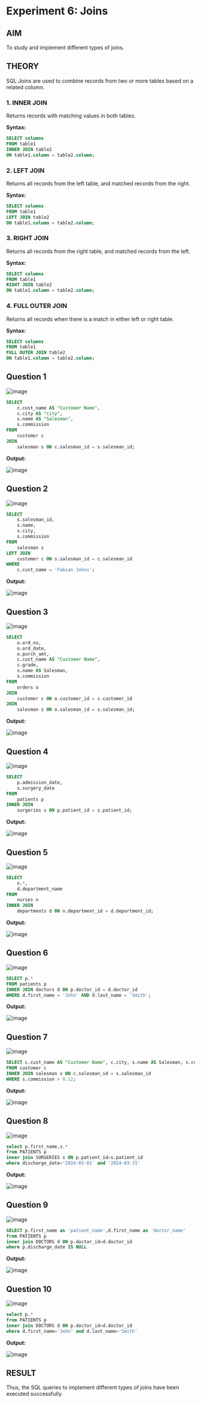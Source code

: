 # Experiment 6: Joins

## AIM
To study and implement different types of joins.

## THEORY

SQL Joins are used to combine records from two or more tables based on a related column.

### 1. INNER JOIN
Returns records with matching values in both tables.

**Syntax:**
```sql
SELECT columns
FROM table1
INNER JOIN table2
ON table1.column = table2.column;
```

### 2. LEFT JOIN
Returns all records from the left table, and matched records from the right.

**Syntax:**

```sql
SELECT columns
FROM table1
LEFT JOIN table2
ON table1.column = table2.column;
```
### 3. RIGHT JOIN
Returns all records from the right table, and matched records from the left.

**Syntax:**

```sql
SELECT columns
FROM table1
RIGHT JOIN table2
ON table1.column = table2.column;
```
### 4. FULL OUTER JOIN
Returns all records when there is a match in either left or right table.

**Syntax:**

```sql
SELECT columns
FROM table1
FULL OUTER JOIN table2
ON table1.column = table2.column;
```


**Question 1**
--
![image](https://github.com/user-attachments/assets/1f978318-0b34-41e1-9f17-170d01ecb799)


```sql
SELECT 
    c.cust_name AS "Customer Name",
    c.city AS "city",
    s.name AS "Salesman",
    s.commission
FROM 
    customer c
JOIN 
    salesman s ON c.salesman_id = s.salesman_id;

```

**Output:**

![image](https://github.com/user-attachments/assets/29a76522-b5f3-4a2b-be87-30e1a919fa3a)


**Question 2**
---
![image](https://github.com/user-attachments/assets/5642cc29-99d7-4a25-b57b-c1cc39e106a6)


```sql
SELECT 
    s.salesman_id,
    s.name,
    s.city,
    s.commission
FROM 
    salesman s
LEFT JOIN 
    customer c ON s.salesman_id = c.salesman_id
WHERE 
    c.cust_name = 'Fabian Johns';

```

**Output:**

![image](https://github.com/user-attachments/assets/cfc31cf8-b7ea-45dd-92c4-4ffb22e8e6ce)


**Question 3**
---
![image](https://github.com/user-attachments/assets/6bce84f2-204d-498c-a154-7c0b8767dba5)


```sql
SELECT 
    o.ord_no,
    o.ord_date,
    o.purch_amt,
    c.cust_name AS "Customer Name",
    c.grade,
    s.name AS Salesman,
    s.commission
FROM 
    orders o
JOIN 
    customer c ON o.customer_id = c.customer_id
JOIN 
    salesman s ON o.salesman_id = s.salesman_id;

```

**Output:**

![image](https://github.com/user-attachments/assets/29dc7a75-7890-4b6f-b2e1-b4a70558a1ab)


**Question 4**
---
![image](https://github.com/user-attachments/assets/63fbe220-f1df-47e7-8a84-578145deea6e)


```sql
SELECT 
    p.admission_date,
    s.surgery_date
FROM 
    patients p
INNER JOIN 
    surgeries s ON p.patient_id = s.patient_id;


```

**Output:**

![image](https://github.com/user-attachments/assets/7680b9ba-652b-4178-ac42-a3705241c998)

**Question 5**
---
![image](https://github.com/user-attachments/assets/b22d3ad0-2355-4766-828e-0b49da80293f)


```sql
SELECT 
    n.*, 
    d.department_name
FROM 
    nurses n
INNER JOIN 
    departments d ON n.department_id = d.department_id;

```

**Output:**

![image](https://github.com/user-attachments/assets/db75c3cf-6331-4e64-8fc2-3a7a79ebfd68)

**Question 6**
---
![image](https://github.com/user-attachments/assets/716fc324-8a96-4454-93d9-3deeddef4a62)


```sql
SELECT p.*
FROM patients p
INNER JOIN doctors d ON p.doctor_id = d.doctor_id
WHERE d.first_name = 'John' AND d.last_name = 'Smith';

```

**Output:**

![image](https://github.com/user-attachments/assets/c9b27c5a-cda7-404e-8c2d-968690c29c00)


**Question 7**
---
![image](https://github.com/user-attachments/assets/58f3d399-81a0-46e4-8bfb-a9d017dd6c02)


```sql
SELECT c.cust_name AS "Customer Name", c.city, s.name AS Salesman, s.commission
FROM customer c
INNER JOIN salesman s ON c.salesman_id = s.salesman_id
WHERE s.commission > 0.12;

```

**Output:**

![image](https://github.com/user-attachments/assets/14fc2ba2-577c-42c5-9356-ee4036f11319)


**Question 8**
---
![image](https://github.com/user-attachments/assets/0fc9629c-e0e2-4994-a419-74f64ba02a24)


```sql
select p.first_name,s.* 
from PATIENTS p
inner join SURGERIES s ON p.patient_id=s.patient_id
where discharge_date='2024-03-01' and '2024-03-31'
```

**Output:**

![image](https://github.com/user-attachments/assets/59e42986-113f-44f3-9bda-68b18a1aeeff)


**Question 9**
---
![image](https://github.com/user-attachments/assets/3b82fc87-5a94-4128-8e6d-cc08b3c1e108)

```sql
SELECT p.first_name as 'patient_name',d.first_name as 'doctor_name'
from PATIENTS p
inner join DOCTORS d ON p.doctor_id=d.doctor_id
where p.discharge_date IS NULL
```

**Output:**

![image](https://github.com/user-attachments/assets/9bc2cb2f-1415-41a2-9f0f-1545b8e8550c)


**Question 10**
---
![image](https://github.com/user-attachments/assets/aac7c2e0-d6c3-4273-a9b1-76b79904f654)


```sql
select p.*
from PATIENTS p
inner join DOCTORS d ON p.doctor_id=d.doctor_id
where d.first_name='John' and d.last_name='Smith'
```

**Output:**

![image](https://github.com/user-attachments/assets/6a0e171c-440d-4758-9334-1b5ffbb01b0a)

## RESULT
Thus, the SQL queries to implement different types of joins have been executed successfully.
